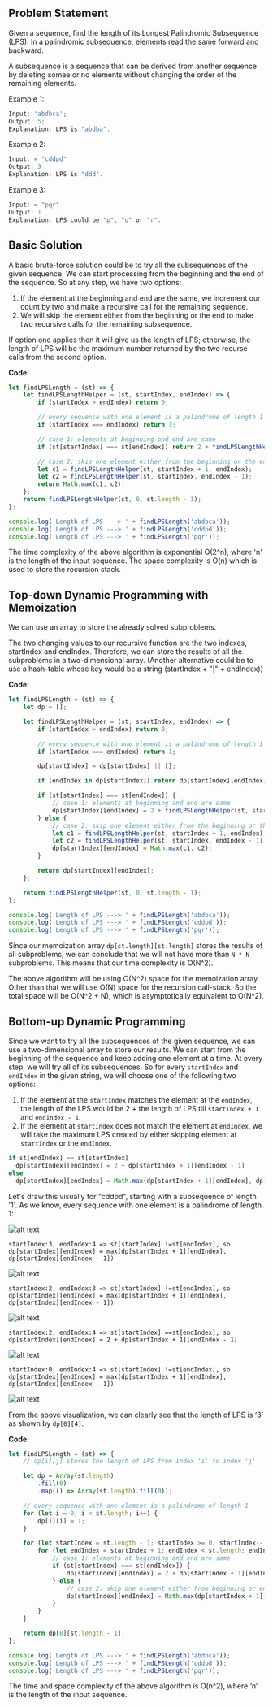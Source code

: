 ## Problem Statement

Given a sequence, find the length of its Longest Palindromic Subsequence (LPS). In a palindromic subsequence, elements read the same forward and backward.

A subsequence is a sequence that can be derived from another sequence by deleting somee or no elements without changing the order of the remaining elements.

Example 1:

```js
Input: 'abdbca';
Output: 5;
Explanation: LPS is "abdba".
```

Example 2:

```js
Input: = "cddpd"
Output: 3
Explanation: LPS is "ddd".
```

Example 3:

```js
Input: = "pqr"
Output: 1
Explanation: LPS could be "p", "q" or "r".
```

## Basic Solution

A basic brute-force solution could be to try all the subsequences of the given sequence. We can start processing from the beginning and the end of the sequence. So at any step, we have two options:

1. If the element at the beginning and end are the same, we increment our count by two and make a recursive call for the remaining sequence.
2. We will skip the element either from the beginning or the end to make two recursive calls for the remaining subsequence.

If option one applies then it will give us the length of LPS; otherwise, the length of LPS will be the maximum number returned by the two recurse calls from the second option.

**Code:**

```js
let findLPSLength = (st) => {
    let findLPSLengthHelper = (st, startIndex, endIndex) => {
        if (startIndex > endIndex) return 0;

        // every sequence with one element is a palindrome of length 1
        if (startIndex === endIndex) return 1;

        // case 1: elements at beginning and end are same
        if (st[startIndex] === st[endIndex]) return 2 + findLPSLengthHelper(st, startIndex + 1, endIndex - 1);

        // case 2: skip one element either from the beginning or the end
        let c1 = findLPSLengthHelper(st, startIndex + 1, endIndex);
        let c2 = findLPSLengthHelper(st, startIndex, endIndex - 1);
        return Math.max(c1, c2);
    };
    return findLPSLengthHelper(st, 0, st.length - 1);
};

console.log('Length of LPS ---> ' + findLPSLength('abdbca'));
console.log('Length of LPS ---> ' + findLPSLength('cddpd'));
console.log('Length of LPS ---> ' + findLPSLength('pqr'));
```

The time complexity of the above algorithm is exponential O(2^n), where 'n' is the length of the input sequence. The space complexity is O(n) which is used to store the recursion stack.

## Top-down Dynamic Programming with Memoization

We can use an array to store the already solved subproblems.

The two changing values to our recursive function are the two indexes, startIndex and endIndex. Therefore, we can store the results of all the subproblems in a two-dimensional array. (Another alternative could be to use a hash-table whose key would be a string (startIndex + "|" + endIndex))

**Code:**

```js
let findLPSLength = (st) => {
    let dp = [];

    let findLPSLengthHelper = (st, startIndex, endIndex) => {
        if (startIndex > endIndex) return 0;

        // every sequence with one element is a palindrome of length 1
        if (startIndex === endIndex) return 1;

        dp[startIndex] = dp[startIndex] || [];

        if (endIndex in dp[startIndex]) return dp[startIndex][endIndex];

        if (st[startIndex] === st[endIndex]) {
            // case 1: elements at beginning and end are same
            dp[startIndex][endIndex] = 2 + findLPSLengthHelper(st, startIndex + 1, endIndex - 1);
        } else {
            // case 2: skip one element either from the beginning or the end
            let c1 = findLPSLengthHelper(st, startIndex + 1, endIndex);
            let c2 = findLPSLengthHelper(st, startIndex, endIndex - 1);
            dp[startIndex][endIndex] = Math.max(c1, c2);
        }

        return dp[startIndex][endIndex];
    };

    return findLPSLengthHelper(st, 0, st.length - 1);
};

console.log('Length of LPS ---> ' + findLPSLength('abdbca'));
console.log('Length of LPS ---> ' + findLPSLength('cddpd'));
console.log('Length of LPS ---> ' + findLPSLength('pqr'));
```

Since our memoization array `dp[st.length][st.length]` stores the results of all subproblems, we can conclude that we will not have more than `N * N` subproblems. This means that our time complexity is O(N^2).

The above algorithm will be using O(N^2) space for the memoization array. Other than that we will use O(N) space for the recursion call-stack. So the total space will be O(N^2 + N), which is asymptotically equivalent to O(N^2).

## Bottom-up Dynamic Programming

Since we want to try all the subsequences of the given sequence, we can use a two-dimensional array to store our results. We can start from the beginning of the sequence and keep adding one element at a time. At every step, we will try all of its subsequences. So for every `startIndex` and `endIndex` in the given string, we will choose one of the following two options:

1. If the element at the `startIndex` matches the element at the `endIndex`, the length of the LPS would be 2 + the length of LPS till `startIndex + 1` and `endIndex - 1`.
2. If the element at `startIndex` does not match the element at `endIndex`, we will take the maximum LPS created by either skipping element at `startIndex` or the `endIndex`.

```js
if st[endIndex] == st[startIndex]
  dp[startIndex][endIndex] = 2 + dp[startIndex + 1][endIndex - 1]
else
  dp[startIndex][endIndex] = Math.max(dp[startIndex + 1][endIndex], dp[startIndex][endIndex - 1])
```

Let's draw this visually for "cddpd", starting with a subsequence of length '1'. As we know, every sequence with one element is a palindrome of length 1:

![alt text](https://imgur.com/VYV0Ytn.png 'LPS')

`startIndex:3, endIndex:4 => st[startIndex] !=st[endIndex], so dp[startIndex][endIndex] = max(dp[startIndex + 1][endIndex], dp[startIndex][endIndex - 1])`

![alt text](https://imgur.com/nZar4rQ.png 'LPS')

`startIndex:2, endIndex:3 => st[startIndex] !=st[endIndex], so dp[startIndex][endIndex] = max(dp[startIndex + 1][endIndex], dp[startIndex][endIndex - 1])`

![alt text](https://imgur.com/JQTaKb2.png 'LPS')

`startIndex:2, endIndex:4 => st[startIndex] ==st[endIndex], so dp[startIndex][endIndex] = 2 + dp[startIndex + 1][endIndex - 1]`

![alt text](https://imgur.com/8jeq6w8.png 'LPS')

`startIndex:0, endIndex:4 => st[startIndex] !=st[endIndex], so dp[startIndex][endIndex] = max(dp[startIndex + 1][endIndex], dp[startIndex][endIndex - 1])`

![alt text](https://imgur.com/lwTQLL4.png 'LPS')

From the above visualization, we can clearly see that the length of LPS is ‘3’ as shown by `dp[0][4]`.

**Code:**

```js
let findLPSLength = (st) => {
    // dp[i][j] stores the length of LPS from index 'i' to index 'j'

    let dp = Array(st.length)
        .fill(0)
        .map(() => Array(st.length).fill(0));

    // every sequence with one element is a palindrome of length 1
    for (let i = 0; i < st.length; i++) {
        dp[i][i] = 1;
    }

    for (let startIndex = st.length - 1; startIndex >= 0; startIndex--) {
        for (let endIndex = startIndex + 1; endIndex < st.length; endIndex++) {
            // case 1: elements at beginning and end are same
            if (st[startIndex] === st[endIndex]) {
                dp[startIndex][endIndex] = 2 + dp[startIndex + 1][endIndex - 1];
            } else {
                // case 2: skip one element either from beginning or end
                dp[startIndex][endIndex] = Math.max(dp[startIndex + 1][endIndex], dp[startIndex][endIndex - 1]);
            }
        }
    }

    return dp[0][st.length - 1];
};

console.log('Length of LPS ---> ' + findLPSLength('abdbca'));
console.log('Length of LPS ---> ' + findLPSLength('cddpd'));
console.log('Length of LPS ---> ' + findLPSLength('pqr'));
```

The time and space complexity of the above algorithm is O(n^2), where ‘n’ is the length of the input sequence.

